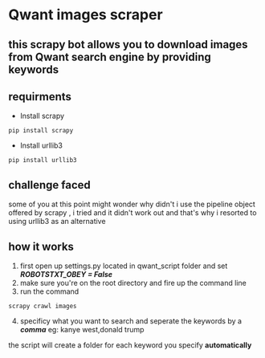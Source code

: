 # Qwant images scraper
## this scrapy bot  allows you to download images from Qwant search engine by providing keywords 

## requirments
- Install scrapy
```
pip install scrapy
```
- Install urllib3
```
pip install urllib3
```
## challenge faced 
some of you at this point might wonder why didn't i use the pipeline object offered by scrapy , i tried  and it didn't work out 
and that's why i resorted to using  urllib3 as an alternative

## how it works
1) first open up  settings.py  located in qwant_script folder and  set ***ROBOTSTXT_OBEY = False***
2) make sure you're on the root directory and fire up the command line
3) run the command 
```
scrapy crawl images
```
4) specificy what you want to search and seperate the keywords by a ***comma*** eg: kanye west,donald trump

 the script will create a folder for each keyword you specify **automatically** 
